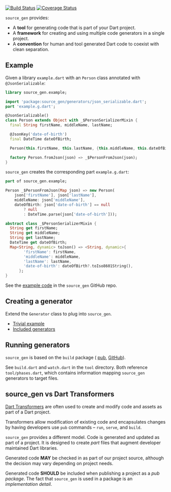 [![Build Status](https://travis-ci.org/dart-lang/source_gen.svg?branch=master)](https://travis-ci.org/dart-lang/source_gen)
[![Coverage Status](https://coveralls.io/repos/dart-lang/source_gen/badge.svg?branch=master)](https://coveralls.io/r/dart-lang/source_gen)

`source_gen` provides:

* A **tool** for generating code that is part of your Dart project.
* A **framework** for creating and using multiple code generators in a single
  project.
* A **convention** for human and tool generated Dart code to coexist with clean
  separation.

## Example

Given a library `example.dart` with an `Person` class annotated with
`@JsonSerializable`:

```dart
library source_gen.example;

import 'package:source_gen/generators/json_serializable.dart';
part 'example.g.dart';

@JsonSerializable()
class Person extends Object with _$PersonSerializerMixin {
  final String firstName, middleName, lastName;

  @JsonKey('date-of-birth')
  final DateTime dateOfBirth;

  Person(this.firstName, this.lastName, {this.middleName, this.dateOfBirth});

  factory Person.fromJson(json) => _$PersonFromJson(json);
}
```

`source_gen` creates the corresponding part `example.g.dart`:

```dart
part of source_gen.example;

Person _$PersonFromJson(Map json) => new Person(
    json['firstName'], json['lastName'],
    middleName: json['middleName'],
    dateOfBirth: json['date-of-birth'] == null
        ? null
        : DateTime.parse(json['date-of-birth']));

abstract class _$PersonSerializerMixin {
  String get firstName;
  String get middleName;
  String get lastName;
  DateTime get dateOfBirth;
  Map<String, dynamic> toJson() => <String, dynamic>{
        'firstName': firstName,
        'middleName': middleName,
        'lastName': lastName,
        'date-of-birth': dateOfBirth?.toIso8601String(),
      };
}
```

See the [example code][] in the `source_gen` GitHub repo.

## Creating a generator

Extend the `Generator` class to plug into `source_gen`.

* [Trivial example][]
* [Included generators][]

## Running generators

`source_gen` is based on the `build` package (
  [pub](https://pub.dartlang.org/packages/build),
  [GitHub](https://github.com/dart-lang/build)).

See `build.dart` and `watch.dart` in the `tool` directory. Both reference
`tool/phases.dart`, which contains information mapping `source_gen` generators
to target files.

## source_gen vs Dart Transformers
[Dart Transformers][] are often used to create and modify code and assets as part
of a Dart project.

Transformers allow modification of existing code and encapsulates changes by
having developers use `pub` commands – `run`, `serve`, and `build`.

`source_gen` provides a different model. Code is generated and updated
as part of a project. It is designed to create *part* files that augment
developer maintained Dart libraries.

Generated code **MAY** be checked in as part of our project source,
although the decision may vary depending on project needs.

Generated code **SHOULD** be included when publishing a project as a *pub
package*. The fact that `source_gen` is used in a package is an *implementation
detail*.

[Dart Transformers]: https://www.dartlang.org/tools/pub/assets-and-transformers.html
[example code]: https://github.com/dart-lang/source_gen/tree/master/example
[Trivial example]: https://github.com/dart-lang/source_gen/blob/master/test/src/comment_generator.dart
[Included generators]: https://github.com/dart-lang/source_gen/tree/master/lib/generators
[build.dart]: https://github.com/dart-lang/source_gen/blob/master/build.dart
[generate]: http://www.dartdocs.org/documentation/source_gen/latest/index.html#source_gen/source_gen@id_generate
[build]: http://www.dartdocs.org/documentation/source_gen/latest/index.html#source_gen/source_gen@id_build
